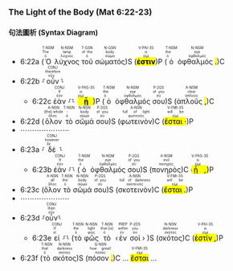 ### The Light of the Body (Mat 6:22-23)


#### 句法圖析 (Syntax Diagram)

- 6:22a (<RUBY><ruby><ruby>Ὁ<rt>ὁ</rt></ruby><rt>The</rt></ruby><rt>T-NSM</rt></RUBY> <RUBY><ruby><ruby>λύχνος<rt>λύχνος</rt></ruby><rt>lamp</rt></ruby><rt>N-NSM</rt></RUBY> <RUBY><ruby><ruby>τοῦ<rt>ὁ</rt></ruby><rt>of the</rt></ruby><rt>T-GSN</rt></RUBY> <RUBY><ruby><ruby>σώματός<rt>σῶμα</rt></ruby><rt>body</rt></ruby><rt>N-GSN</rt></RUBY>)S (<RUBY><ruby><ruby><mark class='verb'><strong>ἐστιν</mark></strong><rt>εἰμί</rt></ruby><rt>is</rt></ruby><rt>V-PAI-3S</rt></RUBY>)P (<RUBY><ruby><ruby>ὁ<rt>ὁ</rt></ruby><rt>the</rt></ruby><rt>T-NSM</rt></RUBY> <RUBY><ruby><ruby>ὀφθαλμός <mark class='punctuation'>.</mark><rt>ὀφθαλμός</rt></ruby><rt>eye</rt></ruby><rt>N-NSM</rt></RUBY>)C
- 6:22b ⸉<RUBY><ruby><ruby>οὖν<rt>οὖν</rt></ruby><rt>therefore</rt></ruby><rt>CONJ</rt></RUBY>⸊
	- 6:22c <RUBY><ruby><ruby>ἐὰν<rt>ἐάν</rt></ruby><rt>If</rt></ruby><rt>CONJ</rt></RUBY> ⸉⸊ (<RUBY><ruby><ruby><mark class='verb'><strong>ᾖ</mark></strong><rt>εἰμί</rt></ruby><rt>is</rt></ruby><rt>V-PAS-3S</rt></RUBY>)P (<RUBY><ruby><ruby>ὁ<rt>ὁ</rt></ruby><rt>the</rt></ruby><rt>T-NSM</rt></RUBY> <RUBY><ruby><ruby>ὀφθαλμός<rt>ὀφθαλμός</rt></ruby><rt>eye</rt></ruby><rt>N-NSM</rt></RUBY> <RUBY><ruby><ruby>σου<rt>σύ</rt></ruby><rt>of you</rt></ruby><rt>P-2GS</rt></RUBY>)S (<RUBY><ruby><ruby>ἁπλοῦς <mark class='punctuation'>,</mark><rt>ἁπλοῦς</rt></ruby><rt>clear</rt></ruby><rt>A-NSM</rt></RUBY>)C 
- 6:22d (<RUBY><ruby><ruby>ὅλον<rt>ὅλος</rt></ruby><rt>[the] whole</rt></ruby><rt>A-NSN</rt></RUBY> <RUBY><ruby><ruby>τὸ<rt>ὁ</rt></ruby><rt>-</rt></ruby><rt>T-NSN</rt></RUBY> <RUBY><ruby><ruby>σῶμά<rt>σῶμα</rt></ruby><rt>body</rt></ruby><rt>N-NSN</rt></RUBY> <RUBY><ruby><ruby>σου<rt>σύ</rt></ruby><rt>of you</rt></ruby><rt>P-2GS</rt></RUBY>)S (<RUBY><ruby><ruby>φωτεινὸν<rt>φωτεινός</rt></ruby><rt>full of light</rt></ruby><rt>A-NSN</rt></RUBY>)C (<RUBY><ruby><ruby><mark class='verb'>ἔσται <mark class='punctuation'>·</mark></mark><rt>εἰμί</rt></ruby><rt>will be</rt></ruby><rt>V-FMI-3S</rt></RUBY>)P
- ⋯⋯⋯⋯⋯⋯⋯
- 6:23a ⸉<RUBY><ruby><ruby>δὲ<rt>δέ</rt></ruby><rt>however</rt></ruby><rt>CONJ</rt></RUBY>⸊
	- 6:23b <RUBY><ruby><ruby>ἐὰν<rt>ἐάν</rt></ruby><rt>If</rt></ruby><rt>CONJ</rt></RUBY> ⸉⸊ (<RUBY><ruby><ruby>ὁ<rt>ὁ</rt></ruby><rt>the</rt></ruby><rt>T-NSM</rt></RUBY> <RUBY><ruby><ruby>ὀφθαλμός<rt>ὀφθαλμός</rt></ruby><rt>eye</rt></ruby><rt>N-NSM</rt></RUBY> <RUBY><ruby><ruby>σου<rt>σύ</rt></ruby><rt>of you</rt></ruby><rt>P-2GS</rt></RUBY>)S (<RUBY><ruby><ruby>πονηρὸς<rt>πονηρός</rt></ruby><rt>evil</rt></ruby><rt>A-NSM</rt></RUBY>)C (<RUBY><ruby><ruby><mark class='verb'>ᾖ <mark class='punctuation'>,</mark></mark><rt>εἰμί</rt></ruby><rt>is</rt></ruby><rt>V-PAS-3S</rt></RUBY>)P 
- 6:23c (<RUBY><ruby><ruby>ὅλον<rt>ὅλος</rt></ruby><rt>all</rt></ruby><rt>A-NSN</rt></RUBY> <RUBY><ruby><ruby>τὸ<rt>ὁ</rt></ruby><rt>the</rt></ruby><rt>T-NSN</rt></RUBY> <RUBY><ruby><ruby>σῶμά<rt>σῶμα</rt></ruby><rt>body</rt></ruby><rt>N-NSN</rt></RUBY> <RUBY><ruby><ruby>σου<rt>σύ</rt></ruby><rt>of you</rt></ruby><rt>P-2GS</rt></RUBY>)S (<RUBY><ruby><ruby>σκοτεινὸν<rt>σκοτεινός</rt></ruby><rt>full of darkness</rt></ruby><rt>A-NSN</rt></RUBY>)C (<RUBY><ruby><ruby><mark class='verb'>ἔσται <mark class='punctuation'>.</mark></mark><rt>εἰμί</rt></ruby><rt>will be</rt></ruby><rt>V-FMI-3S</rt></RUBY>)P
- ⋯⋯⋯⋯⋯⋯⋯
- 6:23d ⸉<RUBY><ruby><ruby>οὖν<rt>οὖν</rt></ruby><rt>then</rt></ruby><rt>CONJ</rt></RUBY>⸊
	- 6:23e <RUBY><ruby><ruby>εἰ<rt>εἰ</rt></ruby><rt>If</rt></ruby><rt>CONJ</rt></RUBY> ⸉⸊ (<RUBY><ruby><ruby>τὸ<rt>ὁ</rt></ruby><rt>the</rt></ruby><rt>T-NSN</rt></RUBY> <RUBY><ruby><ruby>φῶς<rt>φῶς</rt></ruby><rt>light</rt></ruby><rt>N-NSN</rt></RUBY> <RUBY><ruby><ruby>τὸ<rt>ὁ</rt></ruby><rt>that [is]</rt></ruby><rt>T-NSN</rt></RUBY> ‹<RUBY><ruby><ruby>ἐν<rt>ἐν</rt></ruby><rt>within</rt></ruby><rt>PREP</rt></RUBY> <RUBY><ruby><ruby>σοὶ<rt>σύ</rt></ruby><rt>you</rt></ruby><rt>P-2DS</rt></RUBY> › )S (<RUBY><ruby><ruby>σκότος<rt>σκότος</rt></ruby><rt>darkness</rt></ruby><rt>N-NSN</rt></RUBY>)C (<RUBY><ruby><ruby><mark class='verb'>ἐστίν <mark class='punctuation'>,</mark></mark><rt>εἰμί</rt></ruby><rt>is</rt></ruby><rt>V-PAI-3S</rt></RUBY>)P 
- 6:23f (<RUBY><ruby><ruby>τὸ<rt>ὁ</rt></ruby><rt>that</rt></ruby><rt>T-NSN</rt></RUBY> <RUBY><ruby><ruby>σκότος<rt>σκότος</rt></ruby><rt>darkness</rt></ruby><rt>N-NSN</rt></RUBY>)S (<RUBY><ruby><ruby>πόσον <mark class='punctuation'>.</mark><rt>πόσος</rt></ruby><rt>how great!</rt></ruby><rt>Q-NSN</rt></RUBY>)C ... <RUBY><ruby><ruby><mark class='verb'>ἔσται </mark><rt>εἰμί</rt></ruby></ruby><rt>V-FMI-3S</rt></RUBY> ...
